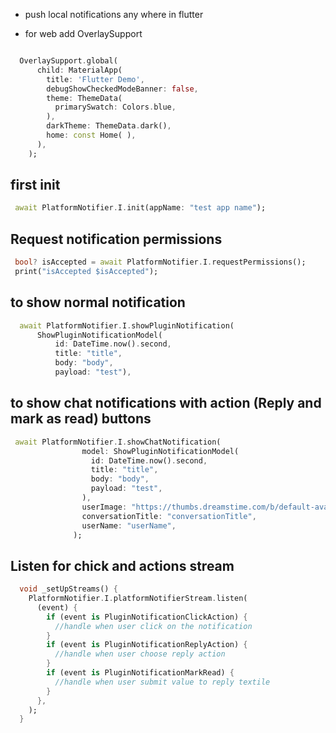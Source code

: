 - push local notifications any where in flutter


- for web add OverlaySupport   
```dart

  OverlaySupport.global(
      child: MaterialApp(
        title: 'Flutter Demo',
        debugShowCheckedModeBanner: false,
        theme: ThemeData(
          primarySwatch: Colors.blue,
        ),
        darkTheme: ThemeData.dark(),
        home: const Home( ),
      ),
    );

```

## first init
```dart
 await PlatformNotifier.I.init(appName: "test app name");
```

## Request notification permissions
```dart
 bool? isAccepted = await PlatformNotifier.I.requestPermissions();
 print("isAccepted $isAccepted");
```

## to show normal notification 
```dart
  await PlatformNotifier.I.showPluginNotification(
      ShowPluginNotificationModel(
          id: DateTime.now().second,
          title: "title",
          body: "body",
          payload: "test"),
```

## to show chat notifications with action (Reply and mark as read) buttons
```dart
 await PlatformNotifier.I.showChatNotification(
                model: ShowPluginNotificationModel(
                  id: DateTime.now().second,
                  title: "title",
                  body: "body",
                  payload: "test",
                ),
                userImage: "https://thumbs.dreamstime.com/b/default-avatar-profile-vector-user-profile-default-avatar-profile-vector-user-profile-profile-179376714.jpg",
                conversationTitle: "conversationTitle",
                userName: "userName",
              );
```
## Listen for chick and actions stream
```dart
  void _setUpStreams() {
    PlatformNotifier.I.platformNotifierStream.listen(
      (event) {
        if (event is PluginNotificationClickAction) {
          //handle when user click on the notification
        }
        if (event is PluginNotificationReplyAction) {
          //handle when user choose reply action
        }
        if (event is PluginNotificationMarkRead) {
          //handle when user submit value to reply textile
        }
      },
    );
  }

```